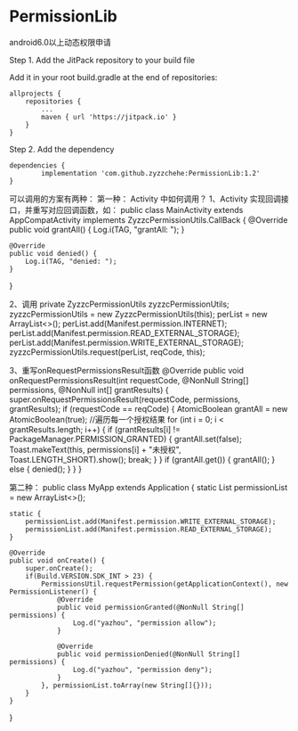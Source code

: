 # PermissionLib
android6.0以上动态权限申请

Step 1. Add the JitPack repository to your build file

Add it in your root build.gradle at the end of repositories:
	
	allprojects {
		repositories {
			...
			maven { url 'https://jitpack.io' }
		}
	}

Step 2. Add the dependency

	dependencies {
	        implementation 'com.github.zyzzchehe:PermissionLib:1.2'
	}


可以调用的方案有两种：
第一种：
Activity 中如何调用？
1、Activity 实现回调接口，并重写对应回调函数，如：
public class MainActivity extends AppCompatActivity implements ZyzzcPermissionUtils.CallBack {
    @Override
    public void grantAll() {
        Log.i(TAG, "grantAll: ");
    }

    @Override
    public void denied() {
        Log.i(TAG, "denied: ");
    }
}

2、调用
private ZyzzcPermissionUtils zyzzcPermissionUtils;
zyzzcPermissionUtils = new ZyzzcPermissionUtils(this);
perList = new ArrayList<>();
perList.add(Manifest.permission.INTERNET);
perList.add(Manifest.permission.READ_EXTERNAL_STORAGE);
perList.add(Manifest.permission.WRITE_EXTERNAL_STORAGE);
zyzzcPermissionUtils.request(perList, reqCode, this);
	
3、重写onRequestPermissionsResult函数
@Override
public void onRequestPermissionsResult(int requestCode, @NonNull String[] permissions, @NonNull int[] grantResults) {
	super.onRequestPermissionsResult(requestCode, permissions, grantResults);
	if (requestCode == reqCode) {
	    AtomicBoolean grantAll = new AtomicBoolean(true);
	    //遍历每一个授权结果
	    for (int i = 0; i < grantResults.length; i++) {
		if (grantResults[i] != PackageManager.PERMISSION_GRANTED) {
		    grantAll.set(false);
		    Toast.makeText(this, permissions[i] + "未授权", Toast.LENGTH_SHORT).show();
		    break;
		}
	    }
	    if (grantAll.get()) {
		grantAll();
	    } else {
		denied();
	    }
	}
}

第二种：
public class MyApp extends Application {
    static List<String> permissionList = new ArrayList<>();

    static {
        permissionList.add(Manifest.permission.WRITE_EXTERNAL_STORAGE);
        permissionList.add(Manifest.permission.READ_EXTERNAL_STORAGE);
    }

    @Override
    public void onCreate() {
        super.onCreate();
        if(Build.VERSION.SDK_INT > 23) {
            PermissionsUtil.requestPermission(getApplicationContext(), new PermissionListener() {
                @Override
                public void permissionGranted(@NonNull String[] permissions) {
                    Log.d("yazhou", "permission allow");
                }

                @Override
                public void permissionDenied(@NonNull String[] permissions) {
                    Log.d("yazhou", "permission deny");
                }
            }, permissionList.toArray(new String[]{}));
        }
    }
}

